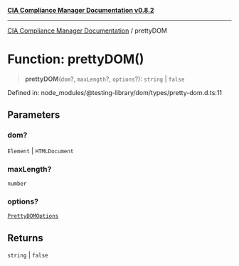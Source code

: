 [**CIA Compliance Manager Documentation v0.8.2**](../README.md)

***

[CIA Compliance Manager Documentation](../globals.md) / prettyDOM

# Function: prettyDOM()

> **prettyDOM**(`dom`?, `maxLength`?, `options`?): `string` \| `false`

Defined in: node\_modules/@testing-library/dom/types/pretty-dom.d.ts:11

## Parameters

### dom?

`Element` | `HTMLDocument`

### maxLength?

`number`

### options?

[`PrettyDOMOptions`](../interfaces/PrettyDOMOptions.md)

## Returns

`string` \| `false`

